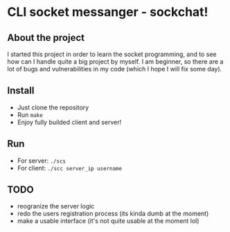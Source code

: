 # CLI socket messanger - sockchat!

## About the project
I started this project in order to learn the socket programming, and to see how can I handle quite a big project by myself. I am beginner, so there are a lot of bugs and vulnerabilities in my code (which I hope I will fix some day).

## Install
- Just clone the repository
- Run ```make```
- Enjoy fully builded client and server!

## Run
- For server: ```./scs```
- For client: ```./scc server_ip username```

## TODO
- reogranize the server logic
- redo the users registration process (its kinda dumb at the moment)
- make a usable interface (it's not quite usable at the moment lol)

